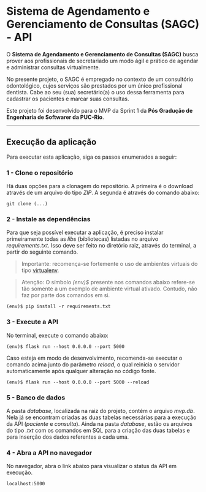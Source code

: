 # Sistema de Agendamento e Gerenciamento de Consultas (SAGC) - API

O **Sistema de Agendamento e Gerenciamento de Consultas (SAGC)** busca prover aos profissionais de secretariado 
um modo ágil e prático de agendar e administrar consultas virtualmente.

No presente projeto, o SAGC é empregado no contexto de um consultório odontológico, cujos serviços são 
prestados por um único profissional dentista. Cabe ao seu (sua) secretário(a) o uso dessa ferramenta 
para cadastrar os pacientes e marcar suas consultas.

Este projeto foi desenvolvido para o MVP da Sprint 1 da **Pós Gradução de Engenharia de Softwarer da PUC-Rio**. 

---

## Execução da aplicação

Para executar esta aplicação, siga os passos enumerados a seguir:

### 1 - Clone o repositório

Há duas opções para a clonagem do repositório. A primeira é o download através de um arquivo do tipo *ZIP*. A segunda é através
do comando abaixo:

```
git clone (...)
```

### 2 - Instale as dependências

Para que seja possível executar a aplicação, é preciso instalar primeiramente todas as *libs* (bibliotecas) listadas no arquivo *requirements.txt*. 
Isso deve ser feito no diretório raiz, através do terminal, a partir do seguinte comando.

> Importante: recomença-se fortemente o uso de ambientes virtuais do tipo [virtualenv](https://virtualenv.pypa.io/en/latest/installation.html).

> Atenção: O símbolo *(env)$* presente nos comandos abaixo refere-se tão somente a um exemplo de ambiente virtual ativado. Contudo, não faz por parte dos
> comandos em si.

```
(env)$ pip install -r requirements.txt
```

### 3 - Execute a API

No terminal, execute o comando abaixo:

```
(env)$ flask run --host 0.0.0.0 --port 5000
```

Caso esteja em modo de desenvolvimento, recomenda-se executar o comando acima junto do parâmetro *reload*, o qual reinicia o servidor automaticamente
após qualquer alteração no código fonte.

```
(env)$ flask run --host 0.0.0.0 --port 5000 --reload
```

### 5 - Banco de dados

A pasta *database*, localizada na raiz do projeto, contém o arquivo *mvp.db*. Nela já se encontram criadas as duas tabelas necessárias para a execução
da API (*paciente* e *consulta*). Ainda na pasta *database*, estão os arquivos do tipo *.txt* com os comandos em SQL para a criação das duas tabelas e para 
inserção dos dados referentes a cada uma.

### 4 - Abra a API no navegador

No navegador, abra o link abaixo para visualizar o status da API em execução.

```
localhost:5000
```

